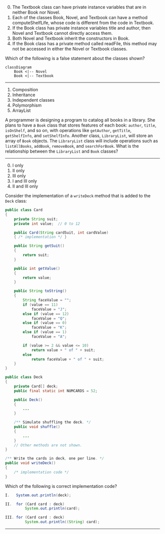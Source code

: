 0. The Textbook class can have private instance variables that are in neither Book nor Novel.
0. Each of the classes Book, Novel, and Textbook can have a method computeShelfLife, whose code is different from the code in Textbook.
0. If the Book class has private instance variables title and author, then Novel and Textbook cannot directly access them.
1. Both Novel and Textbook inherit the constructors in Book.
0. If the Book class has a private method called readFile, this method may not be accessed in either the Novel or Textbook classes.

Which of the following is a false statement about the classes shown?

```mermaid
classDiagram
    Book <|-- Novel
    Book <|-- Textbook
```

---

1. Composition  
0. Inheritance  
0. Independent classes  
0. Polymorphism  
0. ArrayList  

A programmer is designing a program to catalog all books in a library. She plans to have a `Book` class that stores features of each book: `author`, `title`, `isOnShelf`, and so on, with operations like `getAuthor`, `getTitle`, `getShelfInfo`, and `setShelfInfo`. Another class, `LibraryList`, will store an array of `Book` objects. The `LibraryList` class will include operations such as `listAllBooks`, `addBook`, `removeBook`, and `searchForBook`. What is the relationship between the `LibraryList` and `Book` classes?

---

0. I only  
1. II only  
0. III only  
0. I and III only  
0. II and III only  

Consider the implementation of a `writeDeck` method that is added to the `Deck` class:

```java
public class Card
{
    private String suit;
    private int value;  // 0 to 12

    public Card(String cardSuit, int cardValue)
    { /* implementation */ }

    public String getSuit()
    {
        return suit;
    }

    public int getValue()
    {
        return value;
    }

    public String toString()
    {
        String faceValue = "";
        if (value == 11)
            faceValue = "J";
        else if (value == 12)
            faceValue = "Q";
        else if (value == 0)
            faceValue = "K";
        else if (value == 1)
            faceValue = "A";

        if (value >= 2 && value <= 10)
            return value + " of " + suit;
        else
            return faceValue + " of " + suit;
    }
}

public class Deck
{
    private Card[] deck;
    public final static int NUMCARDS = 52;

    public Deck()
    {
        ...
    }

    /** Simulate shuffling the deck. */
    public void shuffle()
    {
        ...
    }
    // Other methods are not shown.
}
```
```java
/** Write the cards in deck, one per line. */
public void writeDeck()
{
    /* implementation code */
}
```
Which of the following is correct implementation code?
```java
I.   System.out.println(deck);

II.  for (Card card : deck)
         System.out.println(card);

III. for (Card card : deck)
         System.out.println((String) card);
```

---
